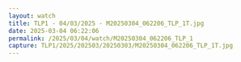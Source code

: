 ```yaml
---
layout: watch
title: TLP1 - 04/03/2025 - M20250304_062206_TLP_1T.jpg
date: 2025-03-04 06:22:06
permalink: /2025/03/04/watch/M20250304_062206_TLP_1
capture: TLP1/2025/202503/20250303/M20250304_062206_TLP_1T.jpg
---
```

